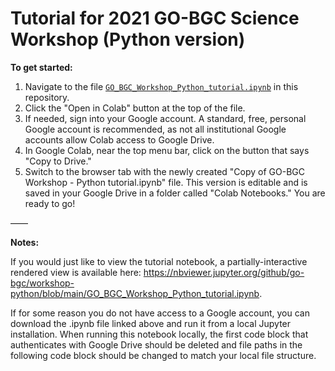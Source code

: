 # Tutorial for 2021 GO-BGC Science Workshop (Python version)

**To get started:**

1. Navigate to the file [`GO_BGC_Workshop_Python_tutorial.ipynb`](https://github.com/go-bgc/workshop-python/blob/main/GO_BGC_Workshop_Python_tutorial.ipynb) in this repository.
2. Click the "Open in Colab" button at the top of the file.
3. If needed, sign into your Google account. A standard, free, personal Google account is recommended, as not all institutional Google accounts allow Colab access to Google Drive.
4. In Google Colab, near the top menu bar, click on the button that says "Copy to Drive."
5. Switch to the browser tab with the newly created "Copy of GO-BGC Workshop - Python tutorial.ipynb" file. This version is editable and is saved in your Google Drive in a folder called "Colab Notebooks." You are ready to go!

——

**Notes:**

If you would just like to view the tutorial notebook, a partially-interactive rendered view is available here: https://nbviewer.jupyter.org/github/go-bgc/workshop-python/blob/main/GO_BGC_Workshop_Python_tutorial.ipynb.

If for some reason you do not have access to a Google account, you can download the .ipynb file linked above and run it from a local Jupyter installation. When running this notebook locally, the first code block that authenticates with Google Drive should be deleted and file paths in the following code block should be changed to match your local file structure.
